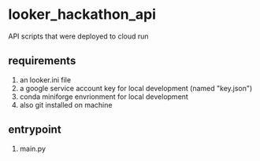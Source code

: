 # looker_hackathon_api
API scripts that were deployed to cloud run

## requirements
1. an looker.ini file
2. a google service account key for local development (named "key.json")
3. conda miniforge envrionment for local development
4. also git installed on machine

## entrypoint
1. main.py
